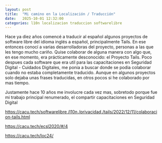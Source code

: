 ```yaml
---
layout: post
title:  "Mi camino en la Localización / Traducción"
date:   2025-10-01 12:32:00
categories: l10n localizacion traduccion softwarelibre
---
```



Hace ya diez años comencé a traducir al español algunos proyectos de software libre del idioma inglés a español, principalmente Tails. En ese entonces conocí a varias desarrolladoras del proyecto, personas a las que les tengo mucho cariño. Quise colaborar de alguna manera con algo que, en ese momento, era prácticamente desconocido: el Proyecto Tails. Poco despues cada software que era util para las capacitaciones en Seguridad Digital - Cuidados Digitales, me ponia a buscar donde se podia colaborar cuando no estaba completamente traducido. Aunque en algunos proyectos solo dejaba unas frases traducidas, en otros pocos si he colaborado por mas tiempo.

Justamente hace 10 años me involucre cada vez mas, sobretodo porque fue mi trabajo principal renumerado, el compartir capacitaciones en Seguridad Digital 

https://cacu.tech/softwarelibre,/l10n,/privacidad,/tails/2022/12/11/colaboracion-tails.html

https://cacu.tech/ecsl2020/#/4

https://cacu.tech/loc24/

